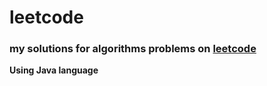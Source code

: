 # leetcode

### my solutions for algorithms problems on [leetcode](https://leetcode.com/problemset/algorithms/)

**Using Java language**